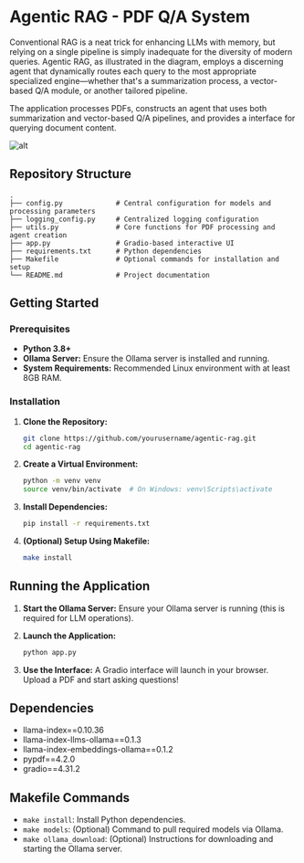# Agentic RAG - PDF Q/A System

Conventional RAG is a neat trick for enhancing LLMs with memory, but relying on a single pipeline is simply inadequate for the diversity of modern queries. Agentic RAG, as illustrated in the diagram, employs a discerning agent that dynamically routes each query to the most appropriate specialized engine—whether that's a summarization process, a vector-based Q/A module, or another tailored pipeline. 

The application processes PDFs, constructs an agent that uses both summarization and vector-based Q/A pipelines, and provides a interface for querying document content.

![alt](https://github.com/user-attachments/assets/a2859bd4-28a1-4636-b07f-ad448e232450)

## Repository Structure

```
.
├── config.py             # Central configuration for models and processing parameters
├── logging_config.py     # Centralized logging configuration
├── utils.py              # Core functions for PDF processing and agent creation
├── app.py                # Gradio-based interactive UI
├── requirements.txt      # Python dependencies
├── Makefile              # Optional commands for installation and setup
└── README.md             # Project documentation
```

## Getting Started

### Prerequisites

- **Python 3.8+**
- **Ollama Server:** Ensure the Ollama server is installed and running.
- **System Requirements:** Recommended Linux environment with at least 8GB RAM.

### Installation

1. **Clone the Repository:**
   ```bash
   git clone https://github.com/yourusername/agentic-rag.git
   cd agentic-rag
   ```

2. **Create a Virtual Environment:**
   ```bash
   python -m venv venv
   source venv/bin/activate  # On Windows: venv\Scripts\activate
   ```

3. **Install Dependencies:**
   ```bash
   pip install -r requirements.txt
   ```

4. **(Optional) Setup Using Makefile:**
   ```bash
   make install
   ```

## Running the Application

1. **Start the Ollama Server:**
   Ensure your Ollama server is running (this is required for LLM operations).

2. **Launch the Application:**
   ```bash
   python app.py
   ```

3. **Use the Interface:**
   A Gradio interface will launch in your browser. Upload a PDF and start asking questions!

## Dependencies

* llama-index==0.10.36
* llama-index-llms-ollama==0.1.3
* llama-index-embeddings-ollama==0.1.2
* pypdf==4.2.0
* gradio==4.31.2

## Makefile Commands

* `make install`: Install Python dependencies.
* `make models`: (Optional) Command to pull required models via Ollama.
* `make ollama_download`: (Optional) Instructions for downloading and starting the Ollama server.
